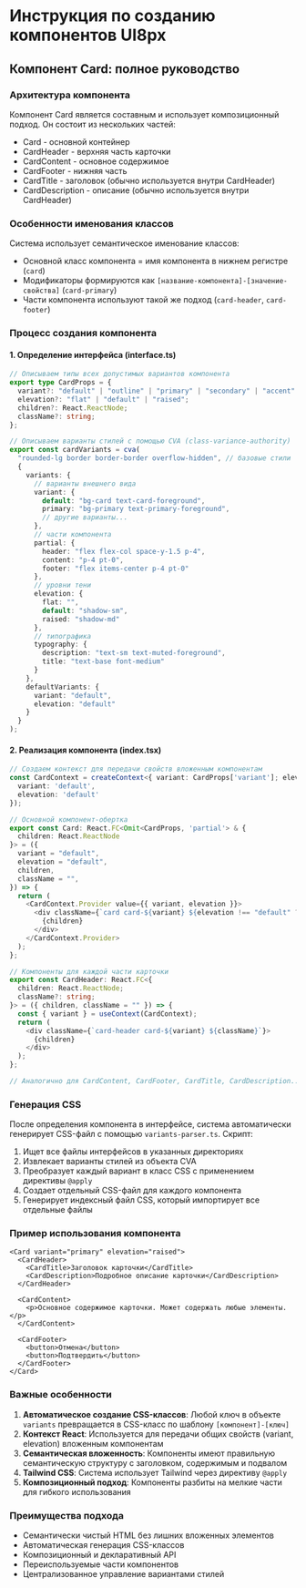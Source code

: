 # Инструкция по созданию компонентов UI8px

## Компонент Card: полное руководство

### Архитектура компонента

Компонент Card является составным и использует композиционный подход. Он состоит из нескольких частей:
- Card - основной контейнер
- CardHeader - верхняя часть карточки
- CardContent - основное содержимое
- CardFooter - нижняя часть
- CardTitle - заголовок (обычно используется внутри CardHeader)
- CardDescription - описание (обычно используется внутри CardHeader)

### Особенности именования классов

Система использует семантическое именование классов:
- Основной класс компонента = имя компонента в нижнем регистре (`card`)
- Модификаторы формируются как `[название-компонента]-[значение-свойства]` (`card-primary`)
- Части компонента используют такой же подход (`card-header`, `card-footer`)

### Процесс создания компонента

#### 1. Определение интерфейса (interface.ts)

```typescript
// Описываем типы всех допустимых вариантов компонента
export type CardProps = {
  variant?: "default" | "outline" | "primary" | "secondary" | "accent" | "user" | "ai";
  elevation?: "flat" | "default" | "raised";
  children?: React.ReactNode;
  className?: string;
};

// Описываем варианты стилей с помощью CVA (class-variance-authority)
export const cardVariants = cva(
  "rounded-lg border border-border overflow-hidden", // базовые стили
  {
    variants: {
      // варианты внешнего вида
      variant: {
        default: "bg-card text-card-foreground",
        primary: "bg-primary text-primary-foreground",
        // другие варианты...
      },
      // части компонента
      partial: {
        header: "flex flex-col space-y-1.5 p-4",
        content: "p-4 pt-0",
        footer: "flex items-center p-4 pt-0"
      },
      // уровни тени
      elevation: {
        flat: "",
        default: "shadow-sm",
        raised: "shadow-md"
      },
      // типографика
      typography: {
        description: "text-sm text-muted-foreground",
        title: "text-base font-medium"
      }
    },
    defaultVariants: {
      variant: "default",
      elevation: "default"
    }
  }
);
```

#### 2. Реализация компонента (index.tsx)

```typescript
// Создаем контекст для передачи свойств вложенным компонентам
const CardContext = createContext<{ variant: CardProps['variant']; elevation: CardProps['elevation'] }>({
  variant: 'default',
  elevation: 'default'
});

// Основной компонент-обертка
export const Card: React.FC<Omit<CardProps, 'partial'> & {
  children: React.ReactNode
}> = ({
  variant = "default",
  elevation = "default",
  children,
  className = "",
}) => {
  return (
    <CardContext.Provider value={{ variant, elevation }}>
      <div className={`card card-${variant} ${elevation !== "default" ? `card-${elevation}` : ""} ${className}`}>
        {children}
      </div>
    </CardContext.Provider>
  );
};

// Компоненты для каждой части карточки
export const CardHeader: React.FC<{
  children: React.ReactNode;
  className?: string;
}> = ({ children, className = "" }) => {
  const { variant } = useContext(CardContext);
  return (
    <div className={`card-header card-${variant} ${className}`}>
      {children}
    </div>
  );
};

// Аналогично для CardContent, CardFooter, CardTitle, CardDescription...
```

### Генерация CSS

После определения компонента в интерфейсе, система автоматически генерирует CSS-файл с помощью `variants-parser.ts`. Скрипт:

1. Ищет все файлы интерфейсов в указанных директориях
2. Извлекает варианты стилей из объекта CVA
3. Преобразует каждый вариант в класс CSS с применением директивы `@apply`
4. Создает отдельный CSS-файл для каждого компонента
5. Генерирует индексный файл CSS, который импортирует все отдельные файлы

### Пример использования компонента

```tsx
<Card variant="primary" elevation="raised">
  <CardHeader>
    <CardTitle>Заголовок карточки</CardTitle>
    <CardDescription>Подробное описание карточки</CardDescription>
  </CardHeader>
  
  <CardContent>
    <p>Основное содержимое карточки. Может содержать любые элементы.</p>
  </CardContent>
  
  <CardFooter>
    <button>Отмена</button>
    <button>Подтвердить</button>
  </CardFooter>
</Card>
```

### Важные особенности

1. **Автоматическое создание CSS-классов**: Любой ключ в объекте `variants` превращается в CSS-класс по шаблону `[компонент]-[ключ]`
2. **Контекст React**: Используется для передачи общих свойств (variant, elevation) вложенным компонентам
3. **Семантическая вложенность**: Компоненты имеют правильную семантическую структуру с заголовком, содержимым и подвалом
4. **Tailwind CSS**: Система использует Tailwind через директиву `@apply`
5. **Композиционный подход**: Компоненты разбиты на мелкие части для гибкого использования

### Преимущества подхода

- Семантически чистый HTML без лишних вложенных элементов
- Автоматическая генерация CSS-классов
- Композиционный и декларативный API
- Переиспользуемые части компонентов
- Централизованное управление вариантами стилей
